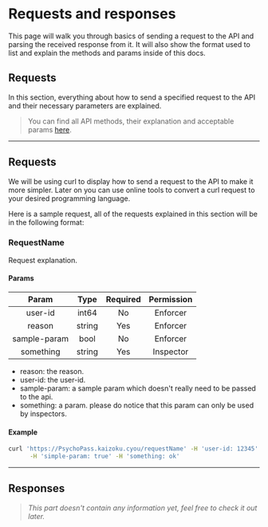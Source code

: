 # Requests and responses

This page will walk you through basics of sending a request to the API and parsing the received response from it.
It will also show the format used to list and explain the methods and params inside of this docs.

## Requests
In this section, everything about how to send a specified request to the API and their necessary parameters are explained.

> You can find all API methods, their explanation and acceptable params [here](../api_methods/index.md).

<hr/>

## Requests

We will be using curl to display how to send a request to the API to make it more simpler. Later on you can use online tools to convert a curl request to your desired programming language.

Here is a sample request, all of the requests explained in this section will be in the following format:

### **RequestName**

Request explanation.

#### **Params**

|           Param               |   Type      |   Required    |    Permission    |
|         :----------:          | :---------: |  :---------:  |    :---------:   |
|        user-id                |   int64     |      No       |     Enforcer     |
|        reason                 |   string    |      Yes      |     Enforcer     |
|        sample-param           |    bool     |      No       |     Enforcer     |
|        something              |   string    |      Yes      |     Inspector    |

- reason: the reason.
- user-id: the user-id.
- sample-param: a sample param which doesn't really need to be passed to the api.
- something: a param. please do notice that this param can only be used by inspectors.

#### **Example**

```sh
curl 'https://PsychoPass.kaizoku.cyou/requestName' -H 'user-id: 12345' -H 'reason: the reason' \
      -H 'simple-param: true' -H 'something: ok'
```

<hr/>

## Responses

> _This part doesn't contain any information yet, feel free to check it out later._

